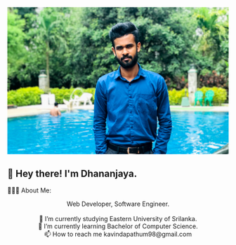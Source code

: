 <img src = "profile.jpg">
<h2>👋  Hey there! I'm Dhananjaya.</h2>

👨🏻‍💻  About Me:

<center>Web Developer, Software Engineer.<center><br>
🔭 I’m currently studying Eastern University of Srilanka.<br>
🌱 I’m currently learning Bachelor of Computer Science.<br>
📫 How to reach me kavindapathum98@gmail.com<br>

